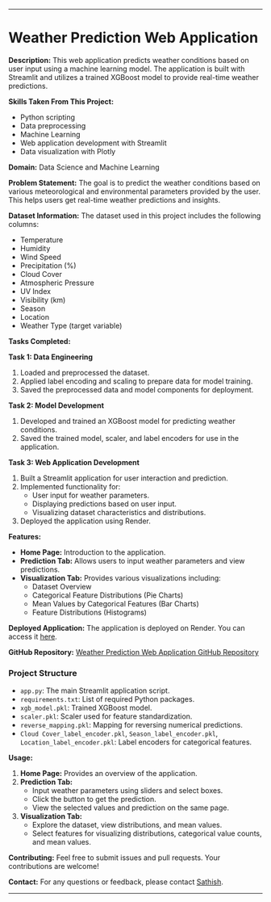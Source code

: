 
---

# Weather Prediction Web Application

**Description:**
This web application predicts weather conditions based on user input using a machine learning model. The application is built with Streamlit and utilizes a trained XGBoost model to provide real-time weather predictions.

**Skills Taken From This Project:**
- Python scripting
- Data preprocessing
- Machine Learning
- Web application development with Streamlit
- Data visualization with Plotly

**Domain:**
Data Science and Machine Learning

**Problem Statement:**
The goal is to predict the weather conditions based on various meteorological and environmental parameters provided by the user. This helps users get real-time weather predictions and insights.

**Dataset Information:**
The dataset used in this project includes the following columns:
- Temperature
- Humidity
- Wind Speed
- Precipitation (%)
- Cloud Cover
- Atmospheric Pressure
- UV Index
- Visibility (km)
- Season
- Location
- Weather Type (target variable)

**Tasks Completed:**

**Task 1: Data Engineering**
1. Loaded and preprocessed the dataset.
2. Applied label encoding and scaling to prepare data for model training.
3. Saved the preprocessed data and model components for deployment.

**Task 2: Model Development**
1. Developed and trained an XGBoost model for predicting weather conditions.
2. Saved the trained model, scaler, and label encoders for use in the application.

**Task 3: Web Application Development**
1. Built a Streamlit application for user interaction and prediction.
2. Implemented functionality for:
   - User input for weather parameters.
   - Displaying predictions based on user input.
   - Visualizing dataset characteristics and distributions.
3. Deployed the application using Render.

**Features:**
- **Home Page:** Introduction to the application.
- **Prediction Tab:** Allows users to input weather parameters and view predictions.
- **Visualization Tab:** Provides various visualizations including:
  - Dataset Overview
  - Categorical Feature Distributions (Pie Charts)
  - Mean Values by Categorical Features (Bar Charts)
  - Feature Distributions (Histograms)

**Deployed Application:**
The application is deployed on Render. You can access it [here](https://weather-predictions.onrender.com).

**GitHub Repository:**
[Weather Prediction Web Application GitHub Repository](https://github.com/Cid-SK/Weather_predictions.git)

### Project Structure
- `app.py`: The main Streamlit application script.
- `requirements.txt`: List of required Python packages.
- `xgb_model.pkl`: Trained XGBoost model.
- `scaler.pkl`: Scaler used for feature standardization.
- `reverse_mapping.pkl`: Mapping for reversing numerical predictions.
- `Cloud Cover_label_encoder.pkl`, `Season_label_encoder.pkl`, `Location_label_encoder.pkl`: Label encoders for categorical features.

**Usage:**
1. **Home Page:** Provides an overview of the application.
2. **Prediction Tab:**
   - Input weather parameters using sliders and select boxes.
   - Click the button to get the prediction.
   - View the selected values and prediction on the same page.
3. **Visualization Tab:**
   - Explore the dataset, view distributions, and mean values.
   - Select features for visualizing distributions, categorical value counts, and mean values.

**Contributing:**
Feel free to submit issues and pull requests. Your contributions are welcome!

**Contact:**
For any questions or feedback, please contact [Sathish](mailto:2310sathishkumarsk@gmail.com).

--- 

